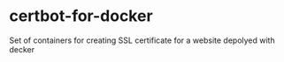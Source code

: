 # certbot-for-docker
Set of containers for creating SSL certificate for a website depolyed with decker
